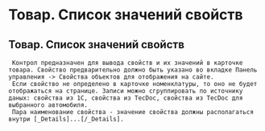 ﻿---
description: 2.4.7
---
# Товар. Список значений свойств
## Товар. Список значений свойств
     Контрол предназначен для вывода свойств и их значений в карточке товара. Свойство предварительно должно быть указано во вкладке Панель управления -> Свойства объектов для отображения на сайте.
     Если свойство не определено в карточке номенклатуры, то оно не будет отображаться на странице. Записи можно сгруппировать по источнику даных: свойства из 1С, свойства из TecDoc, свойства из TecDoc для выбранного автомобиля. 
     Пара наименование свойства - значение свойства должны располагаться внутри [_Details]...[/_Details]. 
